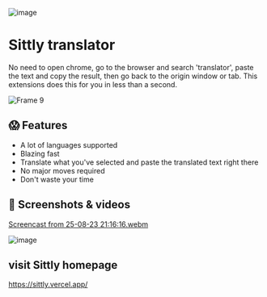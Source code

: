 ![image](https://github.com/JulianKominovic/sittly-translator/assets/70329467/283d1f63-7b34-41ec-9ef0-5d252334a688)


# Sittly translator
No need to open chrome, go to the browser and search 'translator', paste the text and copy the result, then go back to the origin window or tab.
This extensions does this for you in less than a second.

![Frame 9](https://github.com/JulianKominovic/sittly-translator/assets/70329467/cbeb21ed-ab24-4a99-80c1-719295d9b0bb)


## 😱 Features
- A lot of languages supported
- Blazing fast
- Translate what you've selected and paste the translated text right there
- No major moves required
- Don't waste your time

## 📸 Screenshots & videos
[Screencast from 25-08-23 21:16:16.webm](https://github.com/JulianKominovic/sittly-translator/assets/70329467/4c1f2299-03aa-4046-860b-a4ad55a046b0)

![image](https://github.com/JulianKominovic/sittly-translator/assets/70329467/45b7185c-353c-4e10-b0a6-7f405fc2a156)

## visit Sittly homepage
https://sittly.vercel.app/
